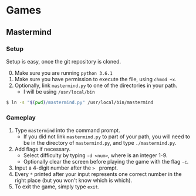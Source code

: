 # Games

## Mastermind
### Setup

Setup is easy, once the git repository is cloned.

0. Make sure you are running `python 3.6.1`
1. Make sure you have permission to execute the file, using `chmod +x`.
2. Optionally, link `mastermind.py` to one of the directories in your path.
    - I will be using `/usr/local/bin`

```bash
$ ln -s "$(pwd)/mastermind.py" /usr/local/bin/mastermind
```

### Gameplay
1. Type `mastermind` into the command prompt.
    - If you did not link `mastermind.py` to part of your path, you will need to be in the
      directory of `mastermind.py`, and type `./mastermind.py`.
2. Add flags if necessary.
    - Select difficulty by typing `-d <num>`, where <num> is an integer 1-9.
    - Optionally clear the screen before playing the game with the flag `-c`.
3. Input a 4-digit number after the `> ` prompt.
4. Every `*` printed after your input represents one correct number in the right place (but
   you won't know which is which).
5. To exit the game, simply type `exit`.

